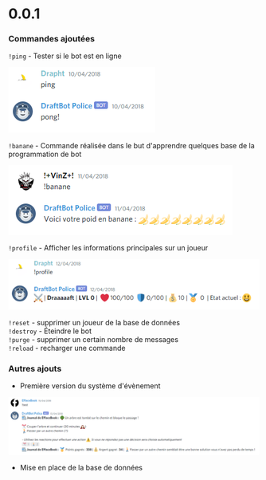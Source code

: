 # 0.0.1

### Commandes ajoutées

`!ping` - Tester si le bot est en ligne

![Eh oui ! DraftBot n'utilisait pas le même client en 2018](<../.gitbook/assets/image (5).png>)

`!banane` - Commande réalisée dans le but d'apprendre quelques base de la programmation de bot

![La commande utilisait un système de calcul ultra-précis](<../.gitbook/assets/image (6).png>)

`!profile` - Afficher les informations principales sur un joueur

![C'était pas méga ouf quand même](<../.gitbook/assets/image (7).png>)

`!reset`  - supprimer un joueur de la base de données\
`!destroy` - Éteindre le bot \
`!purge` - supprimer un certain nombre de messages\
`!reload` - recharger une commande

### Autres ajouts

* Première version du système d'évènement

![Oui ! il y avais des indications sur les choix !](<../.gitbook/assets/image (8).png>)

* Mise en place de la base de données
